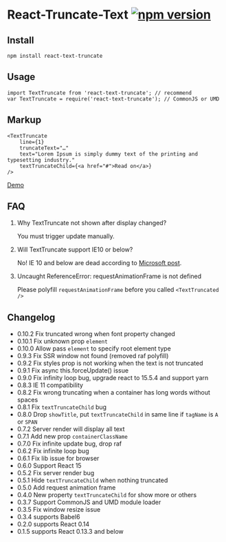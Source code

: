 # React-Truncate-Text [![npm version](https://badge.fury.io/js/react-text-truncate.svg)](https://badge.fury.io/js/react-text-truncate)

## Install

```
npm install react-text-truncate
```

## Usage

```
import TextTruncate from 'react-text-truncate'; // recommend
var TextTruncate = require('react-text-truncate'); // CommonJS or UMD
```

## Markup

```
<TextTruncate
    line={1}
    truncateText="…"
    text="Lorem Ipsum is simply dummy text of the printing and typesetting industry."
    textTruncateChild={<a href="#">Read on</a>}
/>
```

[Demo](http://shinychang.github.io/React-Text-Truncate/)

## FAQ

1. Why TextTruncate not shown after display changed?

    You must trigger update manually.

2. Will TextTruncate support IE10 or below?

    No! IE 10 and below are dead according to [Microsoft post](https://www.microsoft.com/en-us/WindowsForBusiness/End-of-IE-support).

3. Uncaught ReferenceError: requestAnimationFrame is not defined

    Please polyfill `requestAnimationFrame` before you called `<TextTruncated />`

## Changelog
* 0.10.2 Fix truncated wrong when font property changed
* 0.10.1 Fix unknown prop `element`
* 0.10.0 Allow pass `element` to specify root element type
* 0.9.3 Fix SSR window not found (removed raf polyfill)
* 0.9.2 Fix styles prop is not working when the text is not truncated
* 0.9.1 Fix async this.forceUpdate() issue
* 0.9.0 Fix infinity loop bug, upgrade react to 15.5.4 and support yarn
* 0.8.3 IE 11 compatibility
* 0.8.2 Fix wrong truncating when a container has long words without spaces
* 0.8.1 Fix `textTruncateChild` bug
* 0.8.0 Drop `showTitle`, put `textTruncateChild` in same line if `tagName` is `A` or `SPAN`
* 0.7.2 Server render will display all text
* 0.7.1 Add new prop `containerClassName`
* 0.7.0 Fix infinite update bug, drop raf
* 0.6.2 Fix infinite loop bug
* 0.6.1 Fix lib issue for browser
* 0.6.0 Support React 15
* 0.5.2 Fix server render bug
* 0.5.1 Hide `textTruncateChild` when nothing truncated
* 0.5.0 Add request animation frame
* 0.4.0 New property `textTruncateChild` for show more or others
* 0.3.7 Support CommonJS and UMD module loader
* 0.3.5 Fix window resize issue
* 0.3.4 supports Babel6
* 0.2.0 supports React 0.14
* 0.1.5 supports React 0.13.3 and below
